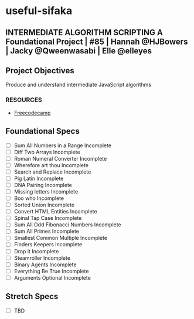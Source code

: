 # useful-sifaka

## INTERMEDIATE ALGORITHM SCRIPTING A Foundational Project | #85 | Hannah @HJBowers | Jacky @Qweenwasabi | Elle @elleyes

## Project Objectives

Produce and understand intermediate JavaScript algorithms

### RESOURCES

- [Freecodecamp](https://www.freecodecamp.com/map)

## Foundational Specs

- [ ] Sum All Numbers in a Range Incomplete
- [ ] Diff Two Arrays Incomplete
- [ ] Roman Numeral Converter Incomplete
- [ ] Wherefore art thou Incomplete
- [ ] Search and Replace Incomplete
- [ ] Pig Latin Incomplete
- [ ] DNA Pairing Incomplete
- [ ] Missing letters Incomplete
- [ ] Boo who Incomplete
- [ ] Sorted Union Incomplete
- [ ] Convert HTML Entities Incomplete
- [ ] Spinal Tap Case Incomplete
- [ ] Sum All Odd Fibonacci Numbers Incomplete
- [ ] Sum All Primes Incomplete
- [ ] Smallest Common Multiple Incomplete
- [ ] Finders Keepers Incomplete
- [ ] Drop it Incomplete
- [ ] Steamroller Incomplete
- [ ] Binary Agents Incomplete
- [ ] Everything Be True Incomplete
- [ ] Arguments Optional Incomplete

## Stretch Specs

- [ ] TBD
